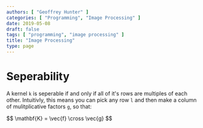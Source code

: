 ```yaml
---
authors: [ "Geoffrey Hunter" ]
categories: [ "Programming", "Image Processing" ]
date: 2019-05-08
draft: false
tags: [ "programming", "image processing" ]
title: "Image Processing"
type: page
---
```


# Seperability

A kernel `k` is seperable if and only if all of it's rows are multiples of each other. Intuitivly, this means you can pick any row `l` and then make a column of mulitplicative factors `g`, so that:

<p>$$ \mathbf{K} = \vec{f} \cross \vec{g} $$</p>